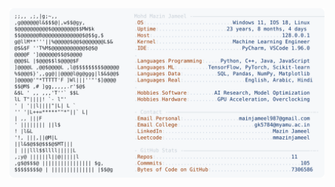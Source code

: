 <picture>
  <source srcset="https://raw.githubusercontent.com/mmazinjameel/mmazinjameel/main/dark_mode.svg?v=1752099035" media="(prefers-color-scheme: dark)">
  <img src="https://raw.githubusercontent.com/mmazinjameel/mmazinjameel/main/light_mode.svg?v=1752099035">
</picture>
